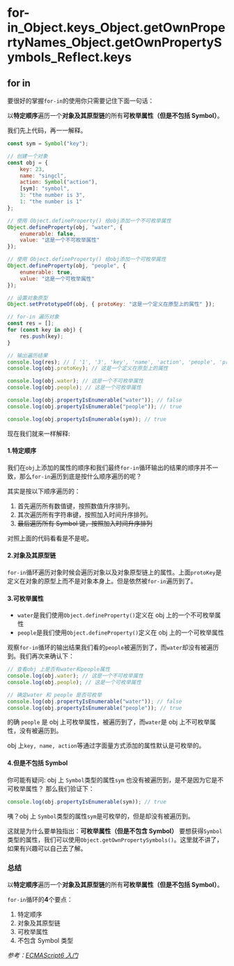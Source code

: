 # for-in_Object.keys_Object.getOwnPropertyNames_Object.getOwnPropertySymbols_Reflect.keys

## for in

要很好的掌握`for-in`的使用你只需要记住下面一句话：

以**特定顺序**遍历一个**对象及其原型链**的所有**可枚举属性（但是不包括 Symbol）**。

我们先上代码，再一一解释。

```js
const sym = Symbol("key");

// 创建一个对象
const obj = {
    key: 23,
    name: "singcl",
    action: Symbol("action"),
    [sym]: "symbol",
    3: "the number is 3",
    1: "the number is 1"
};

// 使用 Object.defineProperty() 给obj添加一个不可枚举属性
Object.defineProperty(obj, "water", {
    enumerable: false,
    value: "这是一个不可枚举属性"
});

// 使用 Object.defineProperty() 给obj添加一个可枚举属性
Object.defineProperty(obj, "people", {
    enumerable: true,
    value: "这是一个可枚举属性"
});

// 设置对象原型
Object.setPrototypeOf(obj, { protoKey: "这是一个定义在原型上的属性" });

// for-in 遍历对象
const res = [];
for (const key in obj) {
    res.push(key);
}

// 输出遍历结果
console.log(res); // [ '1', '3', 'key', 'name', 'action', 'people', 'protoKey' ]
console.log(obj.protoKey); // 这是一个定义在原型上的属性

console.log(obj.water); // 这是一个不可枚举属性
console.log(obj.people); // 这是一个可枚举属性

console.log(obj.propertyIsEnumerable("water")); // false
console.log(obj.propertyIsEnumerable("people")); // true

console.log(obj.propertyIsEnumerable(sym)); // true
```

现在我们就来一样解释:

#### 1.特定顺序

我们在`obj`上添加的属性的顺序和我们最终`for-in`循环输出的结果的顺序并不一致，那么`for-in`遍历到底是按什么顺序遍历的呢？

其实是按以下顺序遍历的：

1. 首先遍历所有数值键，按照数值升序排列。
2. 其次遍历所有字符串键，按照加入时间升序排列。
3. ~~最后遍历所有 Symbol 键，按照加入时间升序排列~~

对照上面的代码看看是不是呢。

#### 2.对象及其原型链

`for-in`循环遍历对象时候会遍历对象以及对象原型链上的属性。上面`protoKey`是定义在对象的原型上而不是对象本身上。但是依然被`for-in`遍历到了。

#### 3.可枚举属性

-   `water`是我们使用`Object.defineProperty()`定义在 obj 上的一个不可枚举属性
-   `people`是我们使用`Object.defineProperty()`定义在 obj 上的一个可枚举属性

观察`for-in`循环的输出结果我们看的`people`被遍历到了，而`water`却没有被遍历到。我们再次来确认下：

```js
// 查看obj 上是否有water和people属性
console.log(obj.water); // 这是一个不可枚举属性
console.log(obj.people); // 这是一个可枚举属性

// 确定water 和 people 是否可枚举
console.log(obj.propertyIsEnumerable("water")); // false
console.log(obj.propertyIsEnumerable("people")); // true
```

的确 `people` 是 obj 上可枚举属性，被遍历到了，而`water`是 obj 上不可枚举属性，没有被遍历到。

obj 上`key, name, action`等通过字面量方式添加的属性默认是可枚举的。

#### 4.但是不包括 Symbol

你可能有疑问: obj 上 `Symbol`类型的属性`sym` 也没有被遍历到，是不是因为它是不可枚举属性？
那么我们验证下：

```js
console.log(obj.propertyIsEnumerable(sym)); // true
```

咦？obj 上 `Symbol`类型的属性`sym`是可枚举的，但是却没有被遍历到。

这就是为什么要单独指出：**可枚举属性（但是不包含 Symbol）**
要想获得`Symbol`类型的属性，我们可以使用`Object.getOwnPropertySymbols()`。这里就不讲了，如果有兴趣可以自己去了解。

### 总结

以**特定顺序**遍历一个**对象及其原型链**的所有**可枚举属性（但是不包括 Symbol）**。

`for-in`循环的**4**个要点：

1. 特定顺序
2. 对象及其原型链
3. 可枚举属性
4. 不包含 Symbol 类型

_参考：[ECMAScript6 入门](http://es6.ruanyifeng.com/#docs/object#__proto__%E5%B1%9E%E6%80%A7%EF%BC%8CObject-setPrototypeOf%EF%BC%8CObject-getPrototypeOf)_
